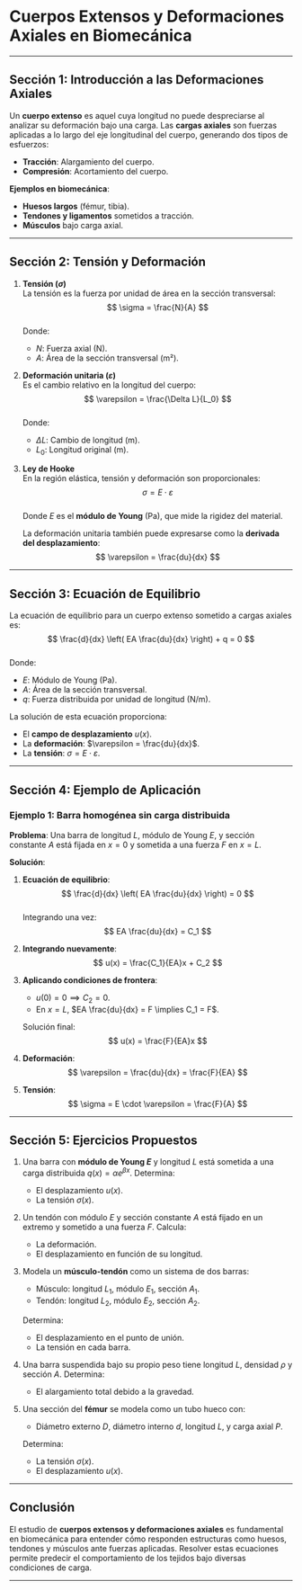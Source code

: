 
# **Cuerpos Extensos y Deformaciones Axiales en Biomecánica**

---

## **Sección 1: Introducción a las Deformaciones Axiales**

Un **cuerpo extenso** es aquel cuya longitud no puede despreciarse al analizar su deformación bajo una carga. Las **cargas axiales** son fuerzas aplicadas a lo largo del eje longitudinal del cuerpo, generando dos tipos de esfuerzos:

- **Tracción**: Alargamiento del cuerpo.
- **Compresión**: Acortamiento del cuerpo.

**Ejemplos en biomecánica**:
- **Huesos largos** (fémur, tibia).
- **Tendones y ligamentos** sometidos a tracción.
- **Músculos** bajo carga axial.

---

## **Sección 2: Tensión y Deformación**

1. **Tensión ($\sigma$)**  
   La tensión es la fuerza por unidad de área en la sección transversal:  
   $$
   \sigma = \frac{N}{A}
   $$  
   Donde:  
   - $N$: Fuerza axial (N).  
   - $A$: Área de la sección transversal (m²).

2. **Deformación unitaria ($\varepsilon$)**  
   Es el cambio relativo en la longitud del cuerpo:  
   $$
   \varepsilon = \frac{\Delta L}{L_0}
   $$  
   Donde:  
   - $\Delta L$: Cambio de longitud (m).  
   - $L_0$: Longitud original (m).

3. **Ley de Hooke**  
   En la región elástica, tensión y deformación son proporcionales:  
   $$
   \sigma = E \cdot \varepsilon
   $$  
   Donde $E$ es el **módulo de Young** (Pa), que mide la rigidez del material.

   La deformación unitaria también puede expresarse como la **derivada del desplazamiento**:  
   $$
   \varepsilon = \frac{du}{dx}
   $$

---

## **Sección 3: Ecuación de Equilibrio**

La ecuación de equilibrio para un cuerpo extenso sometido a cargas axiales es:  
$$
\frac{d}{dx} \left( EA \frac{du}{dx} \right) + q = 0
$$  
Donde:  
- $E$: Módulo de Young (Pa).  
- $A$: Área de la sección transversal.  
- $q$: Fuerza distribuida por unidad de longitud (N/m).

La solución de esta ecuación proporciona:  
- El **campo de desplazamiento** $u(x)$.  
- La **deformación**: $\varepsilon = \frac{du}{dx}$.  
- La **tensión**: $\sigma = E \cdot \varepsilon$.

---

## **Sección 4: Ejemplo de Aplicación**

### **Ejemplo 1: Barra homogénea sin carga distribuida**  
**Problema**: Una barra de longitud $L$, módulo de Young $E$, y sección constante $A$ está fijada en $x = 0$ y sometida a una fuerza $F$ en $x = L$.  

**Solución**:

1. **Ecuación de equilibrio**:  
   $$
   \frac{d}{dx} \left( EA \frac{du}{dx} \right) = 0
   $$  
   Integrando una vez:  
   $$
   EA \frac{du}{dx} = C_1
   $$  
2. **Integrando nuevamente**:  
   $$
   u(x) = \frac{C_1}{EA}x + C_2
   $$  
3. **Aplicando condiciones de frontera**:  
   - $u(0) = 0 \implies C_2 = 0$.  
   - En $x = L$, $EA \frac{du}{dx} = F \implies C_1 = F$.

   Solución final:  
   $$
   u(x) = \frac{F}{EA}x
   $$  
4. **Deformación**:  
   $$
   \varepsilon = \frac{du}{dx} = \frac{F}{EA}
   $$  
5. **Tensión**:  
   $$
   \sigma = E \cdot \varepsilon = \frac{F}{A}
   $$

---

## **Sección 5: Ejercicios Propuestos**

1. Una barra con **módulo de Young $E$** y longitud $L$ está sometida a una carga distribuida $q(x) = \alpha e^{\beta x}$. Determina:  
   - El desplazamiento $u(x)$.  
   - La tensión $\sigma(x)$.

2. Un tendón con módulo $E$ y sección constante $A$ está fijado en un extremo y sometido a una fuerza $F$. Calcula:  
   - La deformación.  
   - El desplazamiento en función de su longitud.

3. Modela un **músculo-tendón** como un sistema de dos barras:  
   - Músculo: longitud $L_1$, módulo $E_1$, sección $A_1$.  
   - Tendón: longitud $L_2$, módulo $E_2$, sección $A_2$.

   Determina:  
   - El desplazamiento en el punto de unión.  
   - La tensión en cada barra.

4. Una barra suspendida bajo su propio peso tiene longitud $L$, densidad $\rho$ y sección $A$. Determina:  
   - El alargamiento total debido a la gravedad.

5. Una sección del **fémur** se modela como un tubo hueco con:  
   - Diámetro externo $D$, diámetro interno $d$, longitud $L$, y carga axial $P$.  

   Determina:  
   - La tensión $\sigma(x)$.  
   - El desplazamiento $u(x)$.

---

## **Conclusión**

El estudio de **cuerpos extensos y deformaciones axiales** es fundamental en biomecánica para entender cómo responden estructuras como huesos, tendones y músculos ante fuerzas aplicadas. Resolver estas ecuaciones permite predecir el comportamiento de los tejidos bajo diversas condiciones de carga.

---
